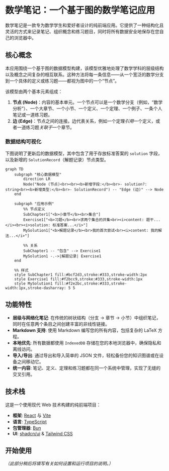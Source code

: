 # 数学笔记：一个基于图的数学笔记应用

数学笔记是一款专为数学学生和爱好者设计的纯前端应用。它提供了一种结构化且灵活的方式来记录笔记、组织概念和练习题目，同时将所有数据安全地保存在您自己的浏览器中。

## 核心概念

本应用围绕一个基于图的数据模型构建，该模型优雅地处理了数学学科的层级结构以及概念之间复杂的相互联系。这种方法将每一条信息——从一个宽泛的数学分支到一个具体的定义或练习题——都视为图中的一个“节点”。

该模型由两个基本元素组成：

1.  **节点 (Node)**：内容的基本单元。一个节点可以是一个数学分支（例如，“数学分析”）、一个大章节、一个小节、一个定义、一个定理、一个例子、一条个人笔记或一道练习题。
2.  **边 (Edge)**：节点之间的连接。边代表关系，例如一个定理*引用*一个定义，或者一道练习题*关联于*一个章节。

### 数据结构可视化

下图说明了更新后的数据模型，其中包含了用于存放标准答案的 `solution` 字段，以及新增的 `SolutionRecord`（解题记录）节点类型。

```mermaid
graph TD
    subgraph "核心数据模型"
        direction LR
        Node("Node (节点)<br><br><b>新增字段:</b><br>- solution?: string<br><b>新增类型:</b><br>- SolutionRecord") -- "Edge (边)" --> Node
    end

    subgraph "应用示例"
        %% 节点定义
        SubChapter1["<b>小章节</b><br>集合"]
        Exercise1["<b>习题</b><br>求两个集合的并集<br><i>content: 题干...</i><br><i>solution: 标准答案...</i>"]
        MySolution1["<b>解题记录</b><br>我的首次尝试<br><i>content: 我的解法...</i>"]

        %% 关系
        SubChapter1 -- "包含" --> Exercise1
        MySolution1 -.->|解题记录| Exercise1
    end

    %% 样式
    style SubChapter1 fill:#bcf2d3,stroke:#333,stroke-width:2px
    style Exercise1 fill:#f2bcc9,stroke:#333,stroke-width:1px
    style MySolution1 fill:#f2e2bc,stroke:#333,stroke-width:1px,stroke-dasharray: 5 5
```

## 功能特性

*   **层级与网络化笔记**: 在传统的树状结构（分支 -> 章节 -> 小节）中组织笔记，同时在任意两个条目之间创建丰富的非线性链接。
*   **Markdown 支持**: 使用 Markdown 编写您的所有内容，包括复杂的 LaTeX 方程。
*   **本地优先**: 所有数据都使用 `IndexedDB` 存储在您的本地浏览器中，确保隐私和离线访问。
*   **导入/导出**: 通过导出和导入简单的 JSON 文件，轻松备份您的知识图谱或在设备之间移动它。
*   **统一内容**: 笔记、定义、定理和练习题都在同一个系统中管理，实现了无缝的交叉引用。

## 技术栈

这是一个使用现代 Web 技术构建的纯前端项目：

*   **框架**: [React](https://react.dev/) 与 [Vite](https://vitejs.dev/)
*   **语言**: [TypeScript](https://www.typescriptlang.org/)
*   **包管理器**: [Bun](https://bun.sh/)
*   **UI**: [shadcn/ui](https://ui.shadcn.com/) & [Tailwind CSS](https://tailwindcss.com/)

## 开始使用

*（此部分稍后将填写有关如何设置和运行项目的说明。）*
